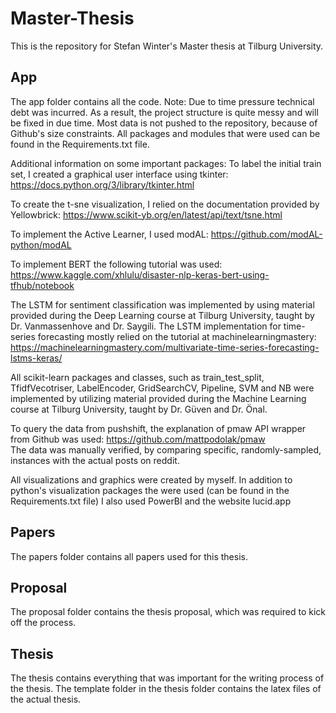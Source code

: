 # Master-Thesis
This is the repository for Stefan Winter's Master thesis at Tilburg University.

## App
The app folder contains all the code.
Note: Due to time pressure technical debt was incurred. As a result, the project structure is quite messy and will be fixed in due time.
Most data is not pushed to the repository, because of Github's size constraints.
All packages and modules that were used can be found in the Requirements.txt file.

Additional information on some important packages:
To label the initial train set, I created a graphical user interface using tkinter: https://docs.python.org/3/library/tkinter.html

To create the t-sne visualization, I relied on the documentation provided by Yellowbrick: https://www.scikit-yb.org/en/latest/api/text/tsne.html

To implement the Active Learner, I used modAL: https://github.com/modAL-python/modAL

To implement BERT the following tutorial was used: https://www.kaggle.com/xhlulu/disaster-nlp-keras-bert-using-tfhub/notebook

The LSTM for sentiment classification was implemented by using material provided during the Deep Learning course at Tilburg University, taught by Dr. Vanmassenhove and Dr. Saygili. The LSTM implementation for time-series forecasting mostly relied on the tutorial at machinelearningmastery: https://machinelearningmastery.com/multivariate-time-series-forecasting-lstms-keras/

All scikit-learn packages and classes, such as train_test_split, TfidfVecotriser, LabelEncoder, GridSearchCV, Pipeline, SVM and NB were implemented by utilizing material provided during the Machine Learning course at Tilburg University, taught by Dr. Güven and Dr. Önal.

To query the data from pushshift, the explanation of pmaw API wrapper from Github was used: https://github.com/mattpodolak/pmaw  
The data was manually verified, by comparing specific, randomly-sampled, instances with the actual posts on reddit.

All visualizations and graphics were created by myself. In addition to python's visualization packages the were used (can be found in the Requirements.txt file) I also used PowerBI and the website lucid.app

## Papers
The papers folder contains all papers used for this thesis.

## Proposal
The proposal folder contains the thesis proposal, which was required to kick off the process.

## Thesis
The thesis contains everything that was important for the writing process of the thesis. The template folder in the thesis folder contains the latex files of the actual thesis.